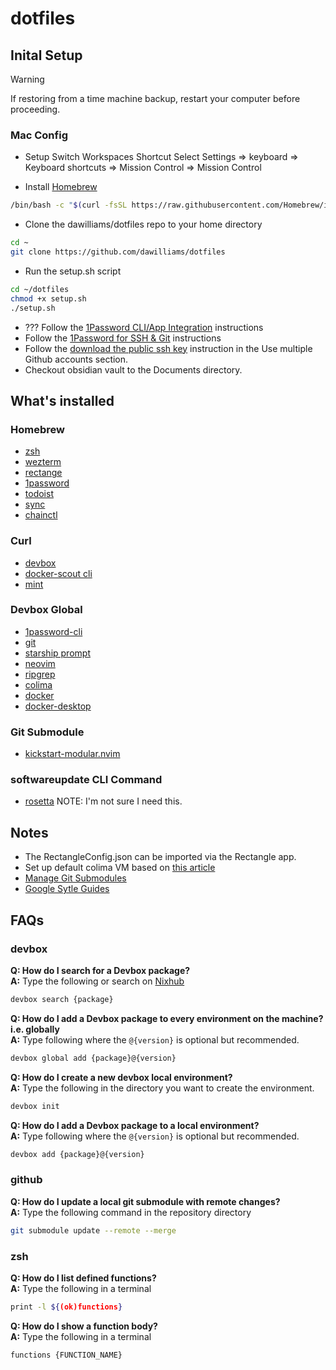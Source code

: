 # dotfiles 
## Inital Setup
> [!WARNING]  
> If restoring from a time machine backup, restart your computer before proceeding.

### Mac Config
- Setup Switch Workspaces Shortcut
Select Settings => keyboard => Keyboard shortcuts => Mission Control => Mission Control

- Install [Homebrew](https://docs.brew.sh/Installation#macos-requirements)
```bash
/bin/bash -c "$(curl -fsSL https://raw.githubusercontent.com/Homebrew/install/master/install.sh)"
```
- Clone the dawilliams/dotfiles repo to your home directory
```bash
cd ~
git clone https://github.com/dawilliams/dotfiles
```
- Run the setup.sh script
```bash
cd ~/dotfiles
chmod +x setup.sh
./setup.sh
```
- ??? Follow the [1Password CLI/App Integration](https://developer.1password.com/docs/cli/app-integration) instructions
- Follow the [1Password for SSH & Git](https://developer.1password.com/docs/ssh) instructions
- Follow the [download the public ssh key](https://developer.1password.com/docs/ssh/agent/advanced/#use-multiple-github-accounts) instruction in the Use multiple Github accounts section.
- Checkout obsidian vault to the Documents directory.


## What's installed
### Homebrew
- [zsh](https://www.zsh.org)
- [wezterm](https://wezfurlong.org/wezterm/index.html)
- [rectange](https://rectangleapp.com)
- [1password](https://1password.com)
- [todoist](https://todoist.com/downloads)
- [sync](https://www.sync.com)
- [chainctl](https://edu.chainguard.dev/tags/chainctl/)

### Curl
- [devbox](https://www.jetify.com/devbox/docs)
- [docker-scout cli](https://github.com/docker/scout-cli)
- [mint](https://github.com/mintoolkit/mint?tab=readme-ov-file#scripted-install)

### Devbox Global
- [1password-cli](https://1password.com/downloads/command-line)
- [git](https://git-scm.com/)
- [starship prompt](https://starship.rs)
- [neovim](https://neovim.io)
- [ripgrep](https://github.com/BurntSushi/ripgrep)
- [colima](https://github.com/abiosoft/colima)
- [docker](https://www.docker.com)
- [docker-desktop](https://docs.docker.com/compose/)

### Git Submodule
- [kickstart-modular.nvim](https://github.com/dawilliams/kickstart-modular.nvim/tree/master)

### softwareupdate CLI Command
- [rosetta](https://support.apple.com/en-us/102527) NOTE: I'm not sure I need this.

## Notes
- The RectangleConfig.json can be imported via the Rectangle app.
- Set up default colima VM based on [this article](https://medium.com/@guillem.riera/the-most-performant-docker-setup-on-macos-apple-silicon-m1-m2-m3-for-x64-amd64-compatibility-da5100e2557d)
- [Manage Git Submodules](https://medium.com/@nightheronry/how-to-add-and-update-git-submodules-dc1ba035e63b)
- [Google Sytle Guides](https://google.github.io/styleguide/)

## FAQs
### devbox
**Q: How do I search for a Devbox package?**\
**A:** Type the following or search on [Nixhub](https://www.nixhub.io)
```bash
devbox search {package}
``` 

**Q: How do I add a Devbox package to every environment on the machine? i.e. globally**\
 **A:** Type following where the `@{version}` is optional but recommended.

```bash
devbox global add {package}@{version}
``` 

**Q: How do I create a new devbox local environment?**\
 **A:** Type the following in the directory you want to create the environment.
```bash
devbox init
``` 

**Q: How do I add a Devbox package to a local environment?**\
 **A:** Type following where the `@{version}` is optional but recommended.
```bash
devbox add {package}@{version}
```

### github
**Q: How do I update a local git submodule with remote changes?**\
**A:** Type the following command in the repository directory
```bash
git submodule update --remote --merge
```

### zsh
**Q: How do I list defined functions?**\
**A:** Type the following in a terminal
```bash
print -l ${(ok)functions}
```

**Q: How do I show a function body?**\
**A:** Type the following in a terminal
```bash
functions {FUNCTION_NAME}
```
